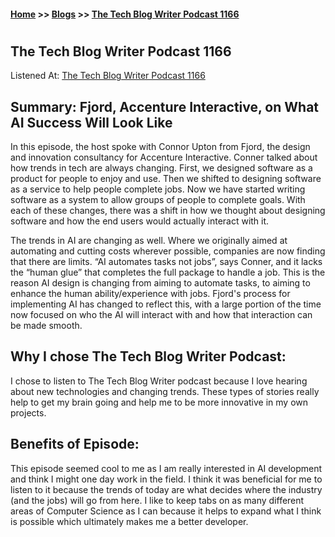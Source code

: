 #### [Home](https://joelmwatson.github.io) >> [Blogs](https://joelmwatson.github.io/blogs) >> [The Tech Blog Writer Podcast 1166](https://joelmwatson.github.io/blogs/blog-03)

#

## The Tech Blog Writer Podcast 1166

Listened At: [The Tech Blog Writer Podcast 1166](https://techblogwriter.co.uk/fjord/)

## Summary: Fjord, Accenture Interactive, on What AI Success Will Look Like

In this episode, the host spoke with Connor Upton from Fjord, the design and innovation consultancy for Accenture Interactive. Conner talked about how trends in tech are always changing. First, we designed software as a product for people to enjoy and use. Then we shifted to designing software as a service to help people complete jobs. Now we have started writing software as a system to allow groups of people to complete goals. With each of these changes, there was a shift in how we thought about designing software and how the end users would actually interact with it.

The trends in AI are changing as well. Where we originally aimed at automating and cutting costs wherever possible, companies are now finding that there are limits. “AI automates tasks not jobs”, says Conner, and it lacks the “human glue” that completes the full package to handle a job. This is the reason AI design is changing from aiming to automate tasks, to aiming to enhance the human ability/experience with jobs. Fjord's process for implementing AI has changed to reflect this, with a large portion of the time now focused on who the AI will interact with and how that interaction can be made smooth.

## Why I chose The Tech Blog Writer Podcast:

I chose to listen to The Tech Blog Writer podcast because I love hearing about new technologies and changing trends. These types of stories really help to get my brain going and help me to be more innovative in my own projects.

## Benefits of Episode:

This episode seemed cool to me as I am really interested in AI development and think I might one day work in the field. I think it was beneficial for me to listen to it because the trends of today are what decides where the industry (and the jobs) will go from here. I like to keep tabs on as many different areas of Computer Science as I can because it helps to expand what I think is possible which ultimately makes me a better developer.
